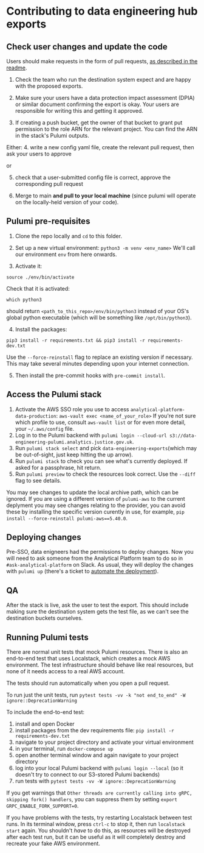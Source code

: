 # Contributing to data engineering hub exports

## Check user changes and update the code

Users should make requests in the form of pull requests, [as described in the readme](README.md).

1. Check the team who run the destination system expect and are happy with the proposed exports.

2. Make sure your users have a data protection impact assessment (DPIA) or similar document confirming the export is okay. Your users are responsible for writing this and getting it approved.

3. If creating a push bucket, get the owner of that bucket to grant put permission to the role ARN for the relevant project. You can find the ARN in the stack's Pulumi outputs.

Either:
4. write a new config yaml file, create the relevant pull request, then ask your users to approve

or

5. check that a user-submitted config file is correct, approve the corresponding pull request

6. Merge to main **and pull to your local machine** (since pulumi will operate on the locally-held version of your code).

## Pulumi pre-requisites

1. Clone the repo locally and `cd` to this folder.

2. Set up a new virtual environment:
`python3 -m venv <env_name>`
We'll call our environment `env` from here onwards.

3. Activate it:

`source ./env/bin/activate`

Check that it is activated:

`which python3`

should return `<path_to_this_repo>/env/bin/python3` instead of your OS's global python executable (which will be something like `/opt/bin/python3`).

4. Install the packages:

`pip3 install -r requirements.txt && pip3 install -r requirements-dev.txt`

Use the `--force-reinstall` flag to replace an existing version if necessary.  This may take several minutes depending upon your internet connection.

5. Then install the pre-commit hooks with `pre-commit install`.

## Access the Pulumi stack

1. Activate the AWS SSO role you use to access `analytical-platform-data-production`:
    `aws-vault exec <name_of_your_role>`
   If you're not sure which profile to use, consult `aws-vault list` or for even more detail, your `~/.aws/config` file.
3. Log in to the Pulumi backend with `pulumi login --cloud-url s3://data-engineering-pulumi.analytics.justice.gov.uk`.
4. Run `pulumi stack select` and pick `data-engineering-exports`(which may be out-of-sight, just keep hitting the up arrow).
5. Run `pulumi stack` to check you can see what's currently deployed.  If asked for a passphrase, hit return.
6. Run `pulumi preview` to check the resources look correct. Use the `--diff` flag to see details.

You may see changes to update the local archive path, which can be ignored. If you are using a different version of `pulumi-aws` to the current deplyment you may see changes relating to the provider, you can avoid these by installing the specific version curently in use, for example, `pip install --force-reinstall pulumi-aws==5.40.0`.

## Deploying changes

Pre-SSO, data enigneers had the permissions to deploy changes.  Now you will need to ask someone from the Analytical Platform team to do so in `#ask-analytical-platform` on Slack.  As usual, they will deploy the changes with `pulumi up` (there's a ticket to [automate the deployment](https://dsdmoj.atlassian.net/browse/PDE-1441)).

## QA

After the stack is live, ask the user to test the export. This should include making sure the destination system gets the test file, as we can't see the destination buckets ourselves.

## Running Pulumi tests

There are normal unit tests that mock Pulumi resources. There is also an end-to-end test that uses Localstack, which creates a mock AWS environment. The test infrastructure should behave like real resources, but none of it needs access to a real AWS account.

The tests should run automatically when you open a pull request.

To run just the unit tests, run `pytest tests -vv -k "not end_to_end" -W ignore::DeprecationWarning`

To include the end-to-end test:

1. install and open Docker
2. install packages from the dev requirements file: `pip install -r requirements-dev.txt`
3. navigate to your project directory and activate your virtual environment
4. in your terminal, run `docker-compose up`
5. open another terminal window and again navigate to your project directory
6. log into your local Pulumi backend with `pulumi login --local` (so it doesn't try to connect to our S3-stored Pulumi backends)
7. run tests with `pytest tests -vv -W ignore::DeprecationWarning`

If you get warnings that `Other threads are currently calling into gRPC, skipping fork() handlers`, you can suppress them by setting `export GRPC_ENABLE_FORK_SUPPORT=0`.

If you have problems with the tests, try restarting Localstack between test runs. In its terminal window, press `ctrl-c` to stop it, then run `localstack start` again. You shouldn't _have_ to do this, as resources will be destroyed after each test run, but it can be useful as it will completely destroy and recreate your fake AWS environment.
